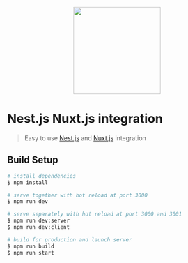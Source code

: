 <p align="center"><img align="center" style="width:200px" src="https://i.imgur.com/kwbpUvy.png"/></p>

# Nest.js Nuxt.js integration

> Easy to use [Nest.js](https://nestjs.com/) and [Nuxt.js](https://nuxtjs.org) integration

## Build Setup

```bash
# install dependencies
$ npm install

# serve together with hot reload at port 3000
$ npm run dev

# serve separately with hot reload at port 3000 and 3001 
$ npm run dev:server
$ npm run dev:client

# build for production and launch server
$ npm run build
$ npm run start
```
